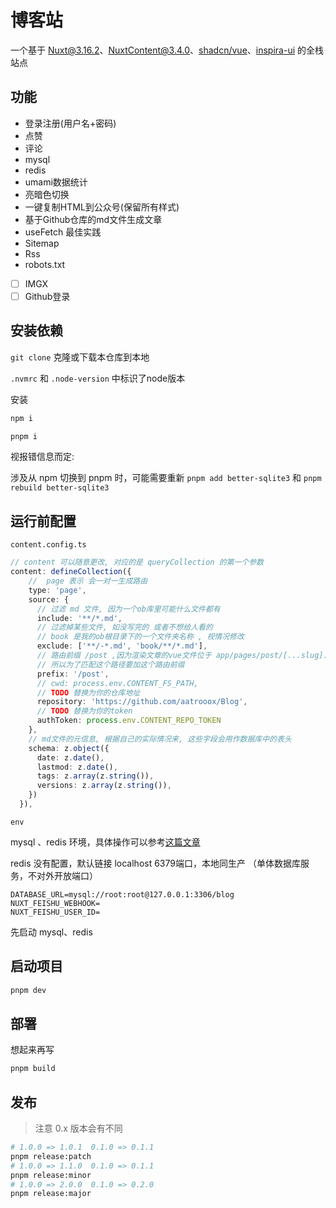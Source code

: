 # 博客站

一个基于 [Nuxt@3.16.2](https://nuxt.com/)、[NuxtContent@3.4.0](https://content.nuxt.com/)、[shadcn/vue](https://www.shadcn-vue.com/)、[inspira-ui](https://inspira-ui.com/components) 的全栈站点

## 功能

- 登录注册(用户名+密码)
- 点赞
- 评论
- mysql
- redis
- umami数据统计
- 亮暗色切换
- 一键复制HTML到公众号(保留所有样式)
- 基于Github仓库的md文件生成文章
- useFetch 最佳实践
- Sitemap
- Rss
- robots.txt
- [ ] IMGX
- [ ] Github登录

## 安装依赖

`git clone` 克隆或下载本仓库到本地

`.nvmrc` 和 `.node-version` 中标识了node版本

安装

```bash
npm i 

pnpm i 

```

视报错信息而定:

涉及从 npm 切换到 pnpm 时，可能需要重新 `pnpm add better-sqlite3` 和 `pnpm rebuild better-sqlite3`


## 运行前配置

`content.config.ts`

```ts
// content 可以随意更改, 对应的是 queryCollection 的第一个参数
content: defineCollection({
    //  page 表示 会一对一生成路由
    type: 'page',
    source: {
      // 过滤 md 文件, 因为一个ob库里可能什么文件都有
      include: '**/*.md',
      // 过滤掉某些文件, 如没写完的 或者不想给人看的
      // book 是我的ob根目录下的一个文件夹名称 , 视情况修改
      exclude: ['**/-*.md', 'book/**/*.md'],
      // 路由前缀 /post ,因为渲染文章的vue文件位于 app/pages/post/[...slug].vue
      // 所以为了匹配这个路径要加这个路由前缀
      prefix: '/post',
      // cwd: process.env.CONTENT_FS_PATH,
      // TODO 替换为你的仓库地址
      repository: 'https://github.com/aatrooox/Blog',
      // TODO 替换为你的token
      authToken: process.env.CONTENT_REPO_TOKEN
    },
    // md文件的元信息, 根据自己的实际情况来, 这些字段会用作数据库中的表头
    schema: z.object({
      date: z.date(),
      lastmod: z.date(),
      tags: z.array(z.string()),
      versions: z.array(z.string()),
    })
  }),
```

`env`

mysql 、redis 环境，具体操作可以参考[这篇文章](https://zzao.club/post/nuxt/local-init-mysql-by-docker)

redis 没有配置，默认链接 localhost 6379端口，本地同生产 （单体数据库服务，不对外开放端口）

```
DATABASE_URL=mysql://root:root@127.0.0.1:3306/blog
NUXT_FEISHU_WEBHOOK=
NUXT_FEISHU_USER_ID=
```
先启动 mysql、redis

## 启动项目

```bash
pnpm dev
```

## 部署

想起来再写

```bash
pnpm build
```

## 发布

> 注意 0.x 版本会有不同

```bash
# 1.0.0 => 1.0.1  0.1.0 => 0.1.1
pnpm release:patch 
# 1.0.0 => 1.1.0  0.1.0 => 0.1.1
pnpm release:minor
# 1.0.0 => 2.0.0  0.1.0 => 0.2.0
pnpm release:major
```